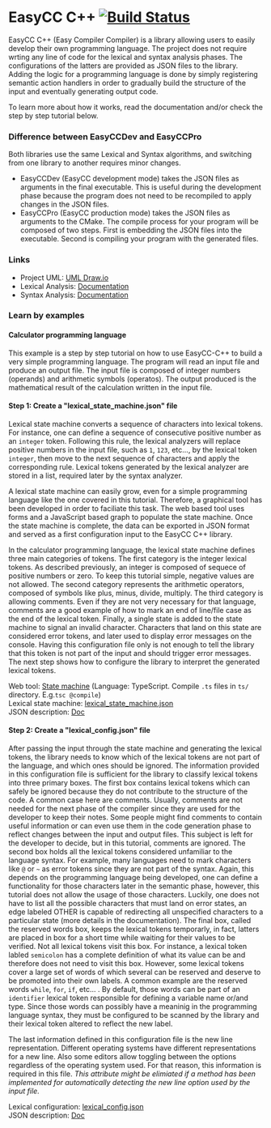 EasyCC C++ [![Build Status](https://travis-ci.org/amirbawab/EasyCC-CPP.svg?branch=master)](https://travis-ci.org/amirbawab/EasyCC-CPP)
============

EasyCC C++ (Easy Compiler Compiler) is a library allowing users to easily develop their own programming language. The project does not require wrting any line of code for the lexical and syntax analysis phases. The configurations of the latters are provided as JSON files to the library. Adding the logic for a programming language is done by simply registering semantic action handlers in order to gradually build the structure of the input and eventually generating output code.

To learn more about how it works, read the documentation and/or check the step by step tutorial below.

### Difference between EasyCCDev and EasyCCPro
Both libraries use the same Lexical and Syntax algorithms, and switching from one library to another requires minor changes. 
* EasyCCDev (EasyCC development mode) takes the JSON files as arguments in the final executable. This is useful during the development phase because the program does not need to be recompiled to apply changes in the JSON files.
* EasyCCPro (EasyCC production mode) takes the JSON files as arguments to the CMake. The compile process for your program will be composed of two steps. First is embedding the JSON files into the executable. Second is compiling your program with the generated files.

### Links
* Project UML: <a href="https://drive.google.com/file/d/0B8fWEFscW3Z4SzlpMnpETkdPOGs/view">UML Draw.io</a>
* Lexical Analysis: <a href="src/lexical">Documentation</a>
* Syntax Analysis: <a href="src/syntax">Documentation</a>

### Learn by examples
#### Calculator programming language
This example is a step by step tutorial on how to use EasyCC-C++ to build a very simple programming language. The program will read an input file and produce an output file. The input file is composed of integer numbers (operands) and arithmetic symbols (operatos). The output produced is the mathematical result of the calculation written in the input file.

#### Step 1: Create a "lexical_state_machine.json" file
Lexical state machine converts a sequence of characters into lexical tokens. For instance, one can define a sequence of consecutive positive number as an `integer` token. Following this rule, the lexical analyzers will replace positive numbers in the input file, such as `1`, `123`, etc..., by the lexical token `integer`, then move to the next sequence of characters and apply the corresponding rule. Lexical tokens generated by the lexical analyzer are stored in a list, required later by the syntax analyzer.  

A lexical state machine can easily grow, even for a simple programming language like the one covered in this tutorial. Therefore, a graphical tool has been developed in order to faciliate this task. The web based tool uses forms and a JavaScript based graph to populate the state machine. Once the state machine is complete, the data can be exported in JSON format and served as a first configuration input to the EasyCC C++ library. 

In the calculator programming language, the lexical state machine defines three main categories of tokens. The first category is the integer lexical tokens. As described previously, an integer is composed of sequece of positive numbers or zero. To keep this tutorial simple, negative values are not allowed. The second category represents the arithmetic operators, composed of symbols like plus, minus, divide, multiply. The third category is allowing comments. Even if they are not very necessary for that language, comments are a good example of how to mark an end of line/file case as the end of the lexical token. Finally, a single state is added to the state machine to signal an invalid character. Characters that land on this state are considered error tokens, and later used to display error messages on the console. Having this configuration file only is not enough to tell the library that this token is not part of the input and should trigger error messages. The next step shows how to configure the library to interpret the generated lexical tokens.  

Web tool: <a href="tools/gui">State machine</a> (Language: TypeScript. Compile `.ts` files in `ts/` directory. E.g.`tsc @compile`)  
Lexical state machine: <a href="resources/src/calculator/lexical_state_machine.json">lexical_state_machine.json</a>  
JSON description: <a href="src/lexical#state-machine">Doc</a>

#### Step 2: Create a "lexical_config.json" file
After passing the input through the state machine and generating the lexical tokens, the library needs to know which of the lexical tokens are not part of the language, and which ones should be ignored. The information provided in this configuration file is sufficient for the library to classify lexical tokens into three primary boxes. The first box contains lexical tokens which can safely be ignored because they do not contribute to the structure of the code. A common case here are comments. Usually, comments are not needed for the next phase of the compiler since they are used for the developer to keep their notes. Some people might find comments to contain useful information or can even use them in the code generation phase to reflect changes between the input and output files. This subject is left for the developer to decide, but in this tutorial, comments are ignored. The second box holds all the lexical tokens considered unfamiliar to the language syntax. For example, many languages need to mark characters like `@` or `~` as error tokens since they are not part of the syntax. Again, this depends on the programming language being developed, one can define a functionality for those characters later in the semantic phase, however, this tutorial does not allow the usage of those characters. Luckily, one does not have to list all the possible characters that must land on error states, an edge labeled OTHER is capable of redirecting all unspecified characters to a particular state (more details in the documentation).
The final box, called the reserved words box, keeps the lexical tokens temporarly, in fact, latters are placed in box for a short time while waiting for their values to be verified. Not all lexical tokens visit this box. For instance, a lexical token labled `semicolon` has a complete definition of what its value can be and therefore does not need to visit this box. However, some lexical tokens cover a large set of words of which several can be reserved and deserve to be promoted into their own labels. A common example are the reserved words `while`, `for`, `if`, etc... . By default, those words can be part of an `identifier` lexical token responsible for defining a variable name or/and type. Since those words can possibly have a meaninig in the programming language syntax, they must be configured to be scanned by the library and their lexical token altered to reflect the new label.

The last information defined in this configuration file is the new line representation. Different operating systems have different representations for a new line. Also some editors allow toggling between the options regardless of the operating system used. For that reason, this information is required in this file. *This attribute might be elimiated if a method has been implemented for automatically detecting the new line option used by the input file.*

Lexical configuration: <a href="resources/src/calculator/lexical_config.json">lexical_config.json</a>  
JSON description: <a href="src/lexical#configuration">Doc</a>
